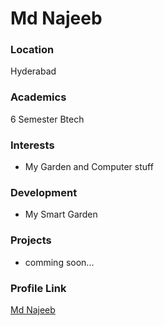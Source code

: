 # Md Najeeb

### Location

Hyderabad

### Academics

6 Semester Btech

### Interests

- My Garden and Computer stuff

### Development

- My Smart Garden

### Projects

- comming soon...

### Profile Link

[Md Najeeb](https://github.com/najeebdev98)
